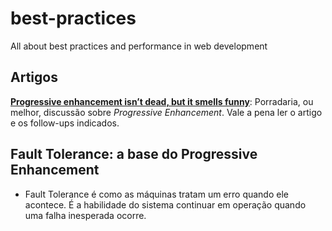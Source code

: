 # best-practices

All about best practices and performance in web development

## Artigos

[__Progressive enhancement isn’t dead, but it smells funny__](https://nolanlawson.com/2016/10/13/progressive-enhancement-isnt-dead-but-it-smells-funny/): Porradaria, ou melhor, discussão sobre _Progressive Enhancement_. Vale a pena ler o artigo e os follow-ups indicados.

## Fault Tolerance: a base do Progressive Enhancement
- Fault Tolerance é como as máquinas tratam um erro quando ele acontece. É a habilidade do sistema continuar em operação quando uma falha inesperada ocorre.
